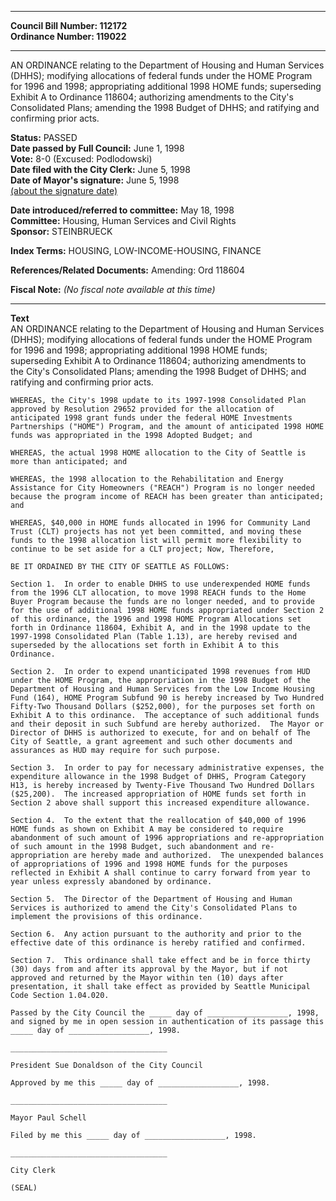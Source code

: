 * * * * *  
  
**Council Bill Number: [](#h0)[](#h2)112172**   
**Ordinance Number: 119022**  
  
* * * * *  
  
AN ORDINANCE relating to the Department of Housing and Human Services (DHHS); modifying allocations of federal funds under the HOME Program for 1996 and 1998; appropriating additional 1998 HOME funds; superseding Exhibit A to Ordinance 118604; authorizing amendments to the City's Consolidated Plans; amending the 1998 Budget of DHHS; and ratifying and confirming prior acts.  
  
**Status:** PASSED   
**Date passed by Full Council:** June 1, 1998   
**Vote:** 8-0 (Excused: Podlodowski)   
**Date filed with the City Clerk:** June 5, 1998   
**Date of Mayor's signature:** June 5, 1998   
[(about the signature date)](/~public/approvaldate.htm)   
  
  
**Date introduced/referred to committee:** May 18, 1998   
**Committee:** Housing, Human Services and Civil Rights   
**Sponsor:** STEINBRUECK   
  
**Index Terms:** HOUSING, LOW-INCOME-HOUSING, FINANCE  
  
**References/Related Documents:** Amending: Ord 118604  
  
**Fiscal Note:** *(No fiscal note available at this time)*  
  
* * * * *  
  
**Text**  
    AN ORDINANCE relating to the Department of Housing and Human Services  
    (DHHS); modifying allocations of federal funds under the HOME Program  
    for 1996 and 1998; appropriating additional 1998 HOME funds;  
    superseding Exhibit A to Ordinance 118604; authorizing amendments to  
    the City's Consolidated Plans; amending the 1998 Budget of DHHS; and  
    ratifying and confirming prior acts.  
  
    WHEREAS, the City's 1998 update to its 1997-1998 Consolidated Plan  
    approved by Resolution 29652 provided for the allocation of  
    anticipated 1998 grant funds under the federal HOME Investments  
    Partnerships ("HOME") Program, and the amount of anticipated 1998 HOME  
    funds was appropriated in the 1998 Adopted Budget; and  
  
    WHEREAS, the actual 1998 HOME allocation to the City of Seattle is  
    more than anticipated; and  
  
    WHEREAS, the 1998 allocation to the Rehabilitation and Energy  
    Assistance for City Homeowners ("REACH") Program is no longer needed  
    because the program income of REACH has been greater than anticipated;  
    and  
  
    WHEREAS, $40,000 in HOME funds allocated in 1996 for Community Land  
    Trust (CLT) projects has not yet been committed, and moving these  
    funds to the 1998 allocation list will permit more flexibility to  
    continue to be set aside for a CLT project; Now, Therefore,  
  
    BE IT ORDAINED BY THE CITY OF SEATTLE AS FOLLOWS:  
  
    Section 1.  In order to enable DHHS to use underexpended HOME funds  
    from the 1996 CLT allocation, to move 1998 REACH funds to the Home  
    Buyer Program because the funds are no longer needed, and to provide  
    for the use of additional 1998 HOME funds appropriated under Section 2  
    of this ordinance, the 1996 and 1998 HOME Program Allocations set  
    forth in Ordinance 118604, Exhibit A, and in the 1998 update to the  
    1997-1998 Consolidated Plan (Table 1.13), are hereby revised and  
    superseded by the allocations set forth in Exhibit A to this  
    Ordinance.  
  
    Section 2.  In order to expend unanticipated 1998 revenues from HUD  
    under the HOME Program, the appropriation in the 1998 Budget of the  
    Department of Housing and Human Services from the Low Income Housing  
    Fund (164), HOME Program Subfund 90 is hereby increased by Two Hundred  
    Fifty-Two Thousand Dollars ($252,000), for the purposes set forth on  
    Exhibit A to this ordinance.  The acceptance of such additional funds  
    and their deposit in such Subfund are hereby authorized.  The Mayor or  
    Director of DHHS is authorized to execute, for and on behalf of The  
    City of Seattle, a grant agreement and such other documents and  
    assurances as HUD may require for such purpose.  
  
    Section 3.  In order to pay for necessary administrative expenses, the  
    expenditure allowance in the 1998 Budget of DHHS, Program Category  
    H13, is hereby increased by Twenty-Five Thousand Two Hundred Dollars  
    ($25,200).  The increased appropriation of HOME funds set forth in  
    Section 2 above shall support this increased expenditure allowance.  
  
    Section 4.  To the extent that the reallocation of $40,000 of 1996  
    HOME funds as shown on Exhibit A may be considered to require  
    abandonment of such amount of 1996 appropriations and re-appropriation  
    of such amount in the 1998 Budget, such abandonment and re-  
    appropriation are hereby made and authorized.  The unexpended balances  
    of appropriations of 1996 and 1998 HOME funds for the purposes  
    reflected in Exhibit A shall continue to carry forward from year to  
    year unless expressly abandoned by ordinance.  
  
    Section 5.  The Director of the Department of Housing and Human  
    Services is authorized to amend the City's Consolidated Plans to  
    implement the provisions of this ordinance.  
  
    Section 6.  Any action pursuant to the authority and prior to the  
    effective date of this ordinance is hereby ratified and confirmed.  
  
    Section 7.  This ordinance shall take effect and be in force thirty  
    (30) days from and after its approval by the Mayor, but if not  
    approved and returned by the Mayor within ten (10) days after  
    presentation, it shall take effect as provided by Seattle Municipal  
    Code Section 1.04.020.  
  
    Passed by the City Council the _____ day of __________________, 1998,  
    and signed by me in open session in authentication of its passage this  
    _____ day of __________________, 1998.  
  
    ___________________________________  
  
    President Sue Donaldson of the City Council  
  
    Approved by me this _____ day of __________________, 1998.  
  
    ___________________________________  
  
    Mayor Paul Schell  
  
    Filed by me this _____ day of __________________, 1998.  
  
    ___________________________________  
  
    City Clerk  
  
    (SEAL)  
